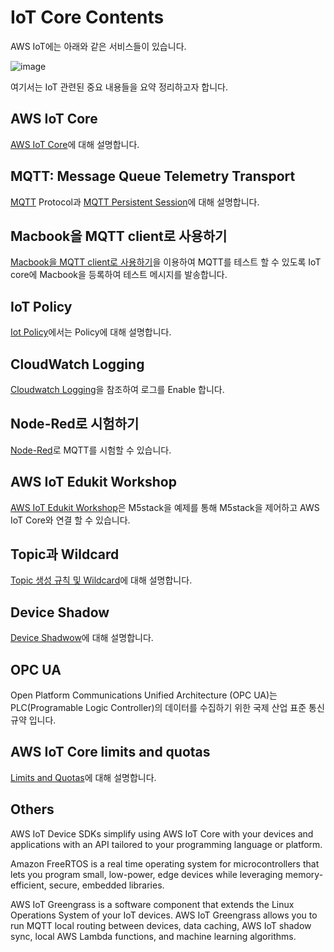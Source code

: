 # IoT Core Contents

AWS IoT에는 아래와 같은 서비스들이 있습니다. 

![image](https://user-images.githubusercontent.com/52392004/172954318-da3283ac-991c-4cb7-934f-2a97fd49edcd.png)

여기서는 IoT 관련된 중요 내용들을 요약 정리하고자 합니다. 


## AWS IoT Core

[AWS IoT Core](https://github.com/kyopark2014/IoT-Core-Contents/blob/main/aws-iot-core.md)에 대해 설명합니다. 


## MQTT: Message Queue Telemetry Transport

[MQTT](https://github.com/kyopark2014/IoT-Core-Contents/blob/main/mqtt.md) Protocol과 [MQTT Persistent Session](https://github.com/kyopark2014/IoT-Core-Contents/blob/main/mqtt-persistent-session.md)에 대해 설명합니다.

## Macbook을 MQTT client로 사용하기

[Macbook을 MQTT client로 사용하기](https://github.com/kyopark2014/IoT-Core-Contents/tree/main/MQTT-client-using-mac)을 이용하여 MQTT를 테스트 할 수 있도록 IoT core에 Macbook을 등록하여 테스트 메시지를 발송합니다. 


## IoT Policy

[Iot Policy](https://github.com/kyopark2014/IoT-Core-Contents/blob/main/iot-policy.md)에서는 Policy에 대해 설명합니다.


## CloudWatch Logging

[Cloudwatch Logging](https://github.com/kyopark2014/IoT-Core-Contents/blob/main/cloudwatch.md)을 참조하여 로그를 Enable 합니다. 

## Node-Red로 시험하기

[Node-Red](https://github.com/kyopark2014/IoT-Core-Contents/blob/main/node-red.md)로 MQTT를 시험할 수 있습니다. 

## AWS IoT Edukit Workshop

[AWS IoT Edukit Workshop](https://github.com/kyopark2014/aws-iot-edukit)은 M5stack을 예제를 통해 M5stack을 제어하고 AWS IoT Core와 연결 할 수 있습니다. 


## Topic과 Wildcard

[Topic 생성 규칙 및 Wildcard](https://github.com/kyopark2014/IoT-Core-Contents/blob/main/topic-wildcards.md)에 대해 설명합니다. 

## Device Shadow

[Device Shadwow](https://github.com/kyopark2014/IoT-Core-Contents/blob/main/device-shadow.md)에 대해 설명합니다. 

## OPC UA

Open Platform Communications Unified Architecture (OPC UA)는 PLC(Programable Logic Controller)의 데이터를 수집하기 위한 국제 산업 표준 통신 규약 입니다. 

## AWS IoT Core limits and quotas

[Limits and Quotas](https://github.com/kyopark2014/IoT-Core-Contents/blob/main/limit-and-quota.md)에 대해 설명합니다. 

## Others

AWS IoT Device SDKs simplify using AWS IoT Core with your devices and
applications with an API tailored to your programming language or platform.

Amazon FreeRTOS is a real time operating system for microcontrollers that lets you
program small, low-power, edge devices while leveraging memory-efficient, secure,
embedded libraries.

AWS IoT Greengrass is a software component that extends the Linux Operations
System of your IoT devices. AWS IoT Greengrass allows you to run MQTT local routing
between devices, data caching, AWS IoT shadow sync, local AWS Lambda functions,
and machine learning algorithms. 
